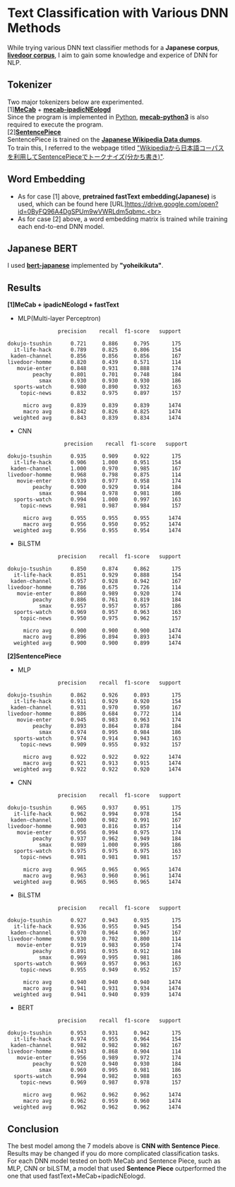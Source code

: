 # Text Classification with Various DNN Methods
While trying various DNN text classifier methods for a **Japanese corpus**, [**livedoor corpus**](https://www.rondhuit.com/download.html#ldcc),  I aim to gain some knowledge and experice of DNN for NLP.
<br>
## Tokenizer
Two major tokenizers below are experimented.<br>
[1][**MeCab**](https://taku910.github.io/mecab/) + [**mecab-ipadicNEologd**](https://github.com/neologd/mecab-ipadic-neologd)<br>
Since the program is implemented in [Python](https://github.com/python), [**mecab-python3**](https://github.com/SamuraiT/mecab-python3) is also required to execute the program.<br>
[2][**SentencePiece**](https://github.com/google/sentencepiece)<br>
SentencePiece is trained on the [**Japanese Wikipedia Data dumps**](https://dumps.wikimedia.org/jawiki/latest/).<br>
To train this, I referred to the webpage titled ["Wikipediaから日本語コーパスを利用してSentencePieceでトークナイズ(分かち書き)"](https://applingo.tokyo/article/1252).
<br>
## Word Embedding
- As for case [1] above, **pretrained fastText embedding(Japanese)** is used, which can be found here [URL]https://drive.google.com/open?id=0ByFQ96A4DgSPUm9wVWRLdm5qbmc.<br>
- As for case [2] above, a word embedding matrix is trained while training each end-to-end DNN model.<br>
## Japanese BERT
I used [**bert-japanese**](https://github.com/yoheikikuta/bert-japanese) implemented by **"yoheikikuta"**.
## Results
**[1]MeCab + ipadicNEologd + fastText**
- MLP(Multi-layer Perceptron)
```
                precision    recall  f1-score   support           

dokujo-tsushin      0.721     0.886     0.795       175
  it-life-hack      0.789     0.825     0.806       154
 kaden-channel      0.856     0.856     0.856       167
livedoor-homme      0.820     0.439     0.571       114
   movie-enter      0.848     0.931     0.888       174
        peachy      0.801     0.701     0.748       184
          smax      0.930     0.930     0.930       186
  sports-watch      0.980     0.890     0.932       163
    topic-news      0.832     0.975     0.897       157

     micro avg      0.839     0.839     0.839      1474
     macro avg      0.842     0.826     0.825      1474
  weighted avg      0.843     0.839     0.834      1474
```
- CNN
```
                  precision    recall  f1-score   support

dokujo-tsushin      0.935     0.909     0.922       175
  it-life-hack      0.906     1.000     0.951       154
 kaden-channel      1.000     0.970     0.985       167
livedoor-homme      0.968     0.798     0.875       114
   movie-enter      0.939     0.977     0.958       174
        peachy      0.900     0.929     0.914       184
          smax      0.984     0.978     0.981       186
  sports-watch      0.994     1.000     0.997       163
    topic-news      0.981     0.987     0.984       157

     micro avg      0.955     0.955     0.955      1474
     macro avg      0.956     0.950     0.952      1474
  weighted avg      0.956     0.955     0.954      1474
```
- BiLSTM
```
                precision    recall  f1-score   support

dokujo-tsushin      0.850     0.874     0.862       175
  it-life-hack      0.851     0.929     0.888       154
 kaden-channel      0.957     0.928     0.942       167
livedoor-homme      0.786     0.675     0.726       114
   movie-enter      0.860     0.989     0.920       174
        peachy      0.886     0.761     0.819       184
          smax      0.957     0.957     0.957       186
  sports-watch      0.969     0.957     0.963       163
    topic-news      0.950     0.975     0.962       157

     micro avg      0.900     0.900     0.900      1474
     macro avg      0.896     0.894     0.893      1474
  weighted avg      0.900     0.900     0.899      1474
```
**[2]SentencePiece**
- MLP
```
                precision    recall  f1-score   support

dokujo-tsushin      0.862     0.926     0.893       175
  it-life-hack      0.911     0.929     0.920       154
 kaden-channel      0.931     0.970     0.950       167
livedoor-homme      0.886     0.684     0.772       114
   movie-enter      0.945     0.983     0.963       174
        peachy      0.893     0.864     0.878       184
          smax      0.974     0.995     0.984       186
  sports-watch      0.974     0.914     0.943       163
    topic-news      0.909     0.955     0.932       157

     micro avg      0.922     0.922     0.922      1474
     macro avg      0.921     0.913     0.915      1474
  weighted avg      0.922     0.922     0.920      1474
```
- CNN
```
                precision    recall  f1-score   support

dokujo-tsushin      0.965     0.937     0.951       175
  it-life-hack      0.962     0.994     0.978       154
 kaden-channel      1.000     0.982     0.991       167
livedoor-homme      0.903     0.816     0.857       114
   movie-enter      0.956     0.994     0.975       174
        peachy      0.937     0.962     0.949       184
          smax      0.989     1.000     0.995       186
  sports-watch      0.975     0.975     0.975       163
    topic-news      0.981     0.981     0.981       157

     micro avg      0.965     0.965     0.965      1474
     macro avg      0.963     0.960     0.961      1474
  weighted avg      0.965     0.965     0.965      1474
```
- BiLSTM
```
                precision    recall  f1-score   support

dokujo-tsushin      0.927     0.943     0.935       175
  it-life-hack      0.936     0.955     0.945       154
 kaden-channel      0.970     0.964     0.967       167
livedoor-homme      0.930     0.702     0.800       114
   movie-enter      0.919     0.983     0.950       174
        peachy      0.891     0.935     0.912       184
          smax      0.969     0.995     0.981       186
  sports-watch      0.969     0.957     0.963       163
    topic-news      0.955     0.949     0.952       157

     micro avg      0.940     0.940     0.940      1474
     macro avg      0.941     0.931     0.934      1474
  weighted avg      0.941     0.940     0.939      1474
```
- BERT<br>
```
                precision    recall  f1-score   support

dokujo-tsushin      0.953     0.931     0.942       175
  it-life-hack      0.974     0.955     0.964       154
 kaden-channel      0.982     0.982     0.982       167
livedoor-homme      0.943     0.868     0.904       114
   movie-enter      0.956     0.989     0.972       174
        peachy      0.920     0.940     0.930       184
          smax      0.969     0.995     0.981       186
  sports-watch      0.994     0.982     0.988       163
    topic-news      0.969     0.987     0.978       157

     micro avg      0.962     0.962     0.962      1474
     macro avg      0.962     0.959     0.960      1474
  weighted avg      0.962     0.962     0.962      1474
```

## Conclusion
The best model among the 7 models above is **CNN with Sentence Piece**.<br>
Results may be changed if you do more complicated classification tasks.<br>
For each DNN model tested on both MeCab and Sentence Piece, such as MLP, CNN or biLSTM, a model that used **Sentence Piece** outperformed the one that used fastText+MeCab+ipadicNEologd.
